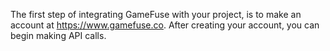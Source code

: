The first step of integrating GameFuse with your project, is to make an account at https://www.gamefuse.co. After creating your account, you can begin making API calls.